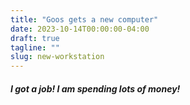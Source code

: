 ```yaml
---
title: "Goos gets a new computer"
date: 2023-10-14T00:00:00-04:00
draft: true
tagline: ""
slug: new-workstation
---
```


#### *I got a job! I am spending lots of money!*

